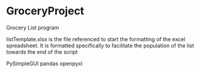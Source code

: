 # GroceryProject
Grocery List program

listTemplate.xlsx is the file referenced to start the formatting of the excel spreadsheet.
It is formatted specifically to facilitate the population of the list towards the end of the script

PySimpleGUI
pandas
openpyxl
  
